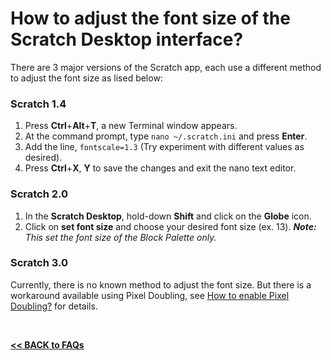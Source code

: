 # How to adjust the font size of the Scratch Desktop interface?

There are 3 major versions of the Scratch app, each use a different method to adjust the font size as lised below:  

### Scratch 1.4  

1. Press **Ctrl**+**Alt**+**T**, a new Terminal window appears.  
2. At the command prompt, type `nano ~/.scratch.ini` and press **Enter**.  
3. Add the line, `fontscale=1.3` (Try experiment with different values as desired).  
4. Press **Ctrl**+**X**, **Y** to save the changes and exit the nano text editor.  


### Scratch 2.0  

1. In the **Scratch Desktop**, hold-down **Shift** and click on the **Globe** icon.
2. Click on **set font size** and choose your desired font size (ex. 13).
***Note:** This set the font size of the Block Palette only.*


### Scratch 3.0  
Currently, there is no known method to adjust the font size. But there is a workaround available using Pixel Doubling, see [How to enable Pixel Doubling?](https://github.com/Pearl-852/CrowPi2/blob/main/faq/PixelDoubling.md#how-to-enable-pixel-doubling-for-a-high-resolution-monitor) for details.

<br>

[**<< BACK to FAQs**](https://github.com/Pearl-852/CrowPi2/blob/main/faq/TOC-FAQ.md#frequently-asked-questions)

